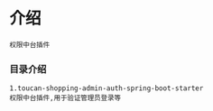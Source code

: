 # 介绍
    权限中台插件
    
### 目录介绍
    
    1.toucan-shopping-admin-auth-spring-boot-starter
    权限中台插件,用于验证管理员登录等